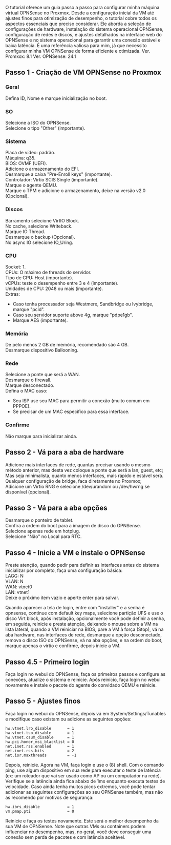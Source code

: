 O tutorial oferece um guia passo a passo para configurar minha máquina virtual OPNSense no Proxmox. Desde a configuração inicial da VM até ajustes finos para otimização de desempenho, o tutorial cobre todos os aspectos essenciais que preciso considerar. Ele aborda a seleção de configurações de hardware, instalação do sistema operacional OPNSense, configuração de redes e discos, e ajustes detalhados na interface web do OPNSense e no sistema operacional para garantir uma conexão estável e baixa latência. É uma referência valiosa para mim, já que necessito configurar minha VM OPNSense de forma eficiente e otimizada.
Ver. Promxox: 8.1
Ver. OPNSense: 24.1

## Passo 1 - Criação de VM OPNSense no Proxmox

### Geral
Defina ID, Nome e marque inicialização no boot.  

### SO
Selecione a ISO do OPNSense.  
Selecione o tipo "Other" (importante).  

### Sistema
Placa de vídeo: padrão.  
Máquina: q35.  
BIOS: OVMF (UEFI).  
Adicione o armazenamento do EFI.  
Desmarque a caixa "Pre-Enroll keys" (importante).  
Controlador: Virtio SCIS Single (importante).  
Marque o agente QEMU.  
Marque o TPM e adicione o armazenamento, deixe na versão v2.0 (Opcional).  

### Discos
Barramento selecione VirtIO Block.  
No cache, selecione Writeback.  
Marque IO Thread.  
Desmarque o backup (Opcional).  
No async IO selecione IO_Uring.  

### CPU
Socket: 1.  
CPUs: O máximo de threads do servidor.  
Tipo de CPU: Host (importante).  
vCPUs: teste o desempenho entre 3 e 4 (importante).  
Unidades de CPU: 2048 ou mais (importante).  
Extras:  
- Caso tenha processador seja Westmere, Sandbridge ou Ivybridge, marque "pcid".  
- Caso seu servidor suporte above 4g, marque "pdpe1gb".  
- Marque AES (importante).  

### Memória
De pelo menos 2 GB de memória, recomendado são 4 GB.  
Desmarque dispositivo Ballooning.  

### Rede
Selecione a ponte que será a WAN.  
Desmarque o firewall.  
Marque desconectado.  
Defina o MAC caso:  
- Seu ISP use seu MAC para permitir a conexão (muito comum em PPPOE).  
- Se precisar de um MAC específico para essa interface.  

### Confirme
Não marque para inicializar ainda.  

## Passo 2 - Vá para a aba de hardware
Adicione mais interfaces de rede, quantas precisar usando o mesmo método anterior, mas desta vez coloque a ponte que será a lan, guest, etc; Mas seja minimalista, quanto menos interfaces, mais rápido e estável será.  
Qualquer configuração de bridge, faca diretamente no Proxmox;  
Adicione um Virtio RNG e selecione /dev/urandom ou /dev/hwrng se disponível (opcional).  

## Passo 3 - Vá para a aba opções
Desmarque o ponteiro de tablet.  
Confira a ordem do boot para a imagem de disco do OPNSense.  
Selecione apenas rede em hotplug.  
Selecione "Não" no Local para RTC.  

## Passo 4 - Inicie a VM e instale o OPNSense
Preste atenção, quando pedir para definir as interfaces antes do sistema inicializar por completo, faça uma configuração básica:  
LAGG: N  
VLAN: N  
WAN: vtnet0  
LAN: vtnet1  
Deixe o próximo item vazio e aperte enter para salvar.  

Quando aparecer a tela de login, entre com "installer" e a senha é opnsense, continue com default key maps, selecione partição UFS e use o disco Virt block, após instalação, opcionalmente você pode definir a senha, em seguida, reinicie e preste atenção, deixando o mouse sobre a VM na lista lateral, quando a VM reiniciar na BIOS, pare a VM à força (Stop), vá na aba hardware, nas interfaces de rede, desmarque a opção desconectado, remova o disco ISO do OPNSense, vá na aba opções, e na ordem do boot, marque apenas o virtio e confirme, depois inicie a VM.  

## Passo 4.5 - Primeiro login
Faça login no webui do OPNSense, faça os primeiros passos e configure as conexões, atualize o sistema e reinicie. Após reinício, faça login no webui novamente e instale o pacote do agente do convidado QEMU e reinicie.  

## Passo 5 - Ajustes finos
Faça login no webui do OPNSense, depois vá em System/Settings/Tunables e modifique caso existam ou adicione as seguintes opções:  

```
hw.vtnet.lro_disable       = 1  
hw.vtnet.tso_disable       = 1  
hw.vtnet.csum_disable      = 1  
hw.pci.honor_msi_blacklist = 0  
net.inet.rss.enabled       = 1  
net.inet.rss.bits          = 2  
net.isr.maxthreads         = -1  
```

Depois, reinicie. Agora na VM, faça login e use o (8) shell. Com o comando ping, use algum dispositivo em sua rede para executar o teste de latência (ex: um roteador que vai ser usado como AP ou um computador na rede). Verifique se a latência ainda fica abaixo de 1ms enquanto executa testes de velocidade. Caso ainda tenha muitos picos extremos, você pode tentar adicionar as seguintes configurações ao seu OPNSense também, mas não as recomendo por motivos de segurança:  

```
hw.ibrs_disable            = 1  
vm.pmap.pti                = 0  
```

Reinicie e faça os testes novamente. Este será o melhor desempenho da sua VM de OPNSense. Note que outras VMs ou containers podem influenciar no desempenho, mas, no geral, você deve conseguir uma conexão sem perda de pacotes e com latência aceitável.  
